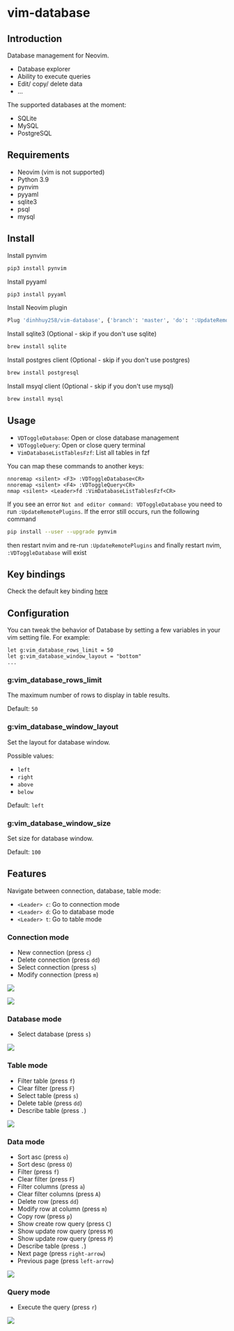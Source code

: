 # vim-database

## Introduction

Database management for Neovim. 

- Database explorer
- Ability to execute queries
- Edit/ copy/ delete data
- ...

The supported databases at the moment:

- SQLite
- MySQL
- PostgreSQL

## Requirements

- Neovim (vim is not supported)
- Python 3.9
- pynvim
- pyyaml
- sqlite3
- psql
- mysql

## Install

Install pynvim

```sh
pip3 install pynvim
```

Install pyyaml

```sh
pip3 install pyyaml
```

Install Neovim plugin

```sh
Plug 'dinhhuy258/vim-database', {'branch': 'master', 'do': ':UpdateRemotePlugins'}
```

Install sqlite3 (Optional - skip if you don't use sqlite)

```sh
brew install sqlite
```

Install postgres client (Optional - skip if you don't use postgres)

```sh
brew install postgresql
```

Install msyql client (Optional - skip if you don't use mysql)

```sh
brew install mysql
```

## Usage

- `VDToggleDatabase`: Open or close database management
- `VDToggleQuery`: Open or close query terminal
- `VimDatabaseListTablesFzf`: List all tables in fzf

You can map these commands to another keys:

```VimL
nnoremap <silent> <F3> :VDToggleDatabase<CR>
nnoremap <silent> <F4> :VDToggleQuery<CR>
nmap <silent> <Leader>fd :VimDatabaseListTablesFzf<CR>
```

If you see an error `Not and editor command: VDToggleDatabase` you need to run `:UpdateRemotePlugins`. If the error still occurs, run the following command

```sh
pip install --user --upgrade pynvim
```

then restart nvim and re-run `:UpdateRemotePlugins` and finally restart nvim, `:VDToggleDatabase` will exist

## Key bindings

Check the default key binding [here](https://github.com/dinhhuy258/vim-database/blob/master/rplugin/python3/database/configs/config.py)

## Configuration

You can tweak the behavior of Database by setting a few variables in your vim setting file. For example:

```VimL
let g:vim_database_rows_limit = 50
let g:vim_database_window_layout = "bottom"
...
```

### g:vim_database_rows_limit

The maximum number of rows to display in table results.

Default: `50`

### g:vim_database_window_layout

Set the layout for database window.

Possible values:
- `left`
- `right`
- `above`
- `below`

Default: `left`

### g:vim_database_window_size

Set size for database window.

Default: `100`


## Features

Navigate between connection, database, table mode:

- `<Leader> c`: Go to connection mode
- `<Leader> d`: Go to database mode
- `<Leader> t`: Go to table mode

### Connection mode

- New connection (press `c`)
- Delete connection (press `dd`)
- Select connection (press `s`)
- Modify connection (press `m`)

![](https://user-images.githubusercontent.com/17776979/126873230-3040adc1-a447-48c8-8d08-ee48c1b7f6c7.gif)

![](https://user-images.githubusercontent.com/17776979/126873229-b11b7b64-21d8-4d6b-baa0-0715fea4df6e.gif)

### Database mode

- Select database (press `s`)

![](https://user-images.githubusercontent.com/17776979/126873228-c7557467-a8c2-48bf-854e-a1b4f7bc6900.gif)

### Table mode

- Filter table (press `f`)
- Clear filter (press `F`)
- Select table (press `s`)
- Delete table (press `dd`)
- Describe table (press `.`)

![](https://user-images.githubusercontent.com/17776979/126873227-156b4675-a757-438a-be9d-445bf2e76933.gif)

### Data mode

- Sort asc (press `o`)
- Sort desc (press `O`)
- Filter (press `f`)
- Clear filter (press `F`)
- Filter columns (press `a`)
- Clear filter columns (press `A`)
- Delete row (press `dd`)
- Modify row at column (press `m`)
- Copy row (press `p`)
- Show create row query (press `C`)
- Show update row query (press `M`)
- Show update row query (press `P`)
- Describe table (press `.`)
- Next page (press `right-arrow`)
- Previous page (press `left-arrow`)

![](https://user-images.githubusercontent.com/17776979/126873221-ecc5081e-ecf2-4ca5-be0f-2b9c1658495a.gif)

### Query mode

- Execute the query (press `r`)

![](https://user-images.githubusercontent.com/17776979/126873722-d9445e96-555b-4c5a-8eab-0f3495994c73.gif)
